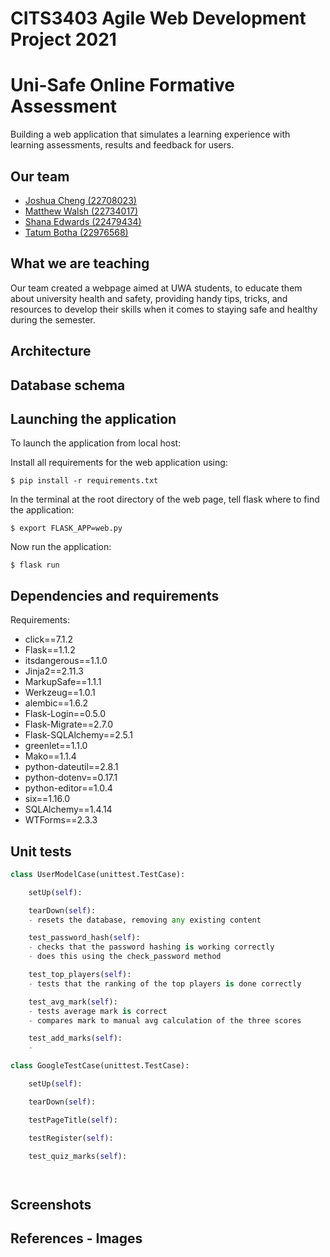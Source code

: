 <!-- 
- the purpose of the web application, explaining both the context and the assessment mechanism used.
- the architecture of the web application.
- describe how to launch the web application.
- describe some unit tests for the web application, and how to run them.
- Include commit logs, showing contributions and review from both contributing students 
-->




# CITS3403 Agile Web Development Project 2021
# Uni-Safe Online Formative Assessment
Building a web application that simulates a learning experience with learning assessments, results and feedback for users. 

## Our team
- [Joshua Cheng (22708023)](https://github.com/JoshCUni)
- [Matthew Walsh (22734017)](https://www.example.com)
- [Shana Edwards (22479434)](https://github.com/shana-edwards)
- [Tatum Botha (22976568)](https://github.com/tatum-botha)

## What we are teaching
Our team created a webpage aimed at UWA students, to educate them about university health and safety, providing handy tips, tricks, and resources to develop their skills when it comes to 
staying safe and healthy during the semester.



## Architecture

## Database schema
<!-- user and score tables -->

## Launching the application
To launch the application from local host:

Install all requirements for the web application using:

``` $ pip install -r requirements.txt ``` 

In the terminal at the root directory of the web page, tell flask where to find the application:

``` $ export FLASK_APP=web.py ```

Now run the application:

``` $ flask run ```


## Dependencies and requirements
Requirements:
- click==7.1.2
- Flask==1.1.2
- itsdangerous==1.1.0
- Jinja2==2.11.3
- MarkupSafe==1.1.1
- Werkzeug==1.0.1
- alembic==1.6.2
- Flask-Login==0.5.0
- Flask-Migrate==2.7.0
- Flask-SQLAlchemy==2.5.1
- greenlet==1.1.0
- Mako==1.1.4
- python-dateutil==2.8.1
- python-dotenv==0.17.1
- python-editor==1.0.4
- six==1.16.0
- SQLAlchemy==1.4.14
- WTForms==2.3.3


## Unit tests
<!-- Explain how to run these as well! -->

```Python
class UserModelCase(unittest.TestCase):

    setUp(self):

    tearDown(self):
    - resets the database, removing any existing content

    test_password_hash(self):
    - checks that the password hashing is working correctly
    - does this using the check_password method

    test_top_players(self):
    - tests that the ranking of the top players is done correctly

    test_avg_mark(self):
    - tests average mark is correct
    - compares mark to manual avg calculation of the three scores

    test_add_marks(self):
    - 


```

```Python
class GoogleTestCase(unittest.TestCase):

    setUp(self):

    tearDown(self):

    testPageTitle(self):

    testRegister(self):

    test_quiz_marks(self):




```


## Screenshots


## References - Images


